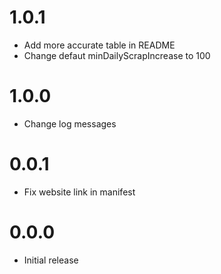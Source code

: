 # 1.0.1

- Add more accurate table in README
- Change defaut minDailyScrapIncrease to 100

# 1.0.0

- Change log messages

# 0.0.1

- Fix website link in manifest

# 0.0.0

- Initial release
